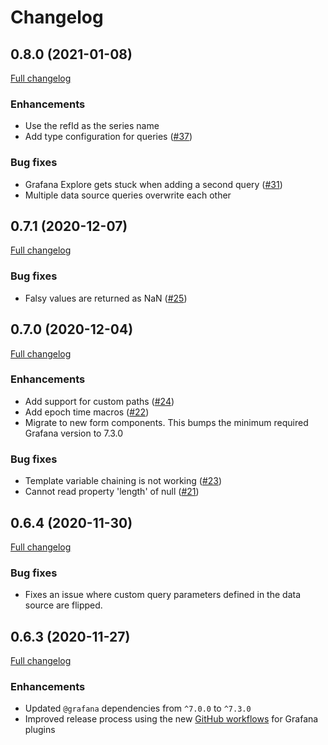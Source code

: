 # Changelog

## 0.8.0 (2021-01-08)

[Full changelog](https://github.com/marcusolsson/grafana-json-datasource/compare/v0.7.1...v0.8.0)

### Enhancements

- Use the refId as the series name
- Add type configuration for queries ([#37](https://github.com/marcusolsson/grafana-json-datasource/issues/37))

### Bug fixes

- Grafana Explore gets stuck when adding a second query ([#31](https://github.com/marcusolsson/grafana-json-datasource/issues/31))
- Multiple data source queries overwrite each other

## 0.7.1 (2020-12-07)

[Full changelog](https://github.com/marcusolsson/grafana-json-datasource/compare/v0.7.0...v0.7.1)

### Bug fixes

- Falsy values are returned as NaN ([#25](https://github.com/marcusolsson/grafana-json-datasource/issues/25))

## 0.7.0 (2020-12-04)

[Full changelog](https://github.com/marcusolsson/grafana-json-datasource/compare/v0.6.4...v0.7.0)

### Enhancements

- Add support for custom paths ([#24](https://github.com/marcusolsson/grafana-json-datasource/pull/24))
- Add epoch time macros ([#22](https://github.com/marcusolsson/grafana-json-datasource/pull/22))
- Migrate to new form components. This bumps the minimum required Grafana version to 7.3.0

### Bug fixes

- Template variable chaining is not working ([#23](https://github.com/marcusolsson/grafana-json-datasource/issues/23))
- Cannot read property 'length' of null ([#21](https://github.com/marcusolsson/grafana-json-datasource/issues/21))

## 0.6.4 (2020-11-30)

[Full changelog](https://github.com/marcusolsson/grafana-json-datasource/compare/v0.6.3...v0.6.4)

### Bug fixes

- Fixes an issue where custom query parameters defined in the data source are flipped.

## 0.6.3 (2020-11-27)

[Full changelog](https://github.com/marcusolsson/grafana-json-datasource/compare/v0.6.2...v0.6.3)

### Enhancements

- Updated `@grafana` dependencies from `^7.0.0` to `^7.3.0`
- Improved release process using the new [GitHub workflows](https://github.com/grafana/plugin-workflows) for Grafana plugins

